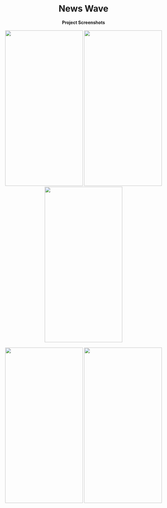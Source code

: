 <h1 align="center" id="title">News Wave</h1>
<p align="center">
  <b>Project Screenshots</b>
  <br><br>
  <img src="https://i.postimg.cc/zXZSmWbg/Screenshot-20231217-225012.jpg" width="250" height = "500" >
  <img src="https://i.postimg.cc/yxBdjVxk/Screenshot-20231217-225507.jpg" width="250" height = "500">
  <img src="https://i.postimg.cc/Wz6DcdCG/Screenshot-20231217-225253.jpg" width="250" height = "500" >
  <br><br>
  <img src="https://i.postimg.cc/hthGpZDb/Screenshot-20231217-225205.jpg" width="250" height = "500">
  <img src="https://i.postimg.cc/DyPGtN39/Screenshot-20231217-225235.jpg" width="250" height = "500">
</p>
